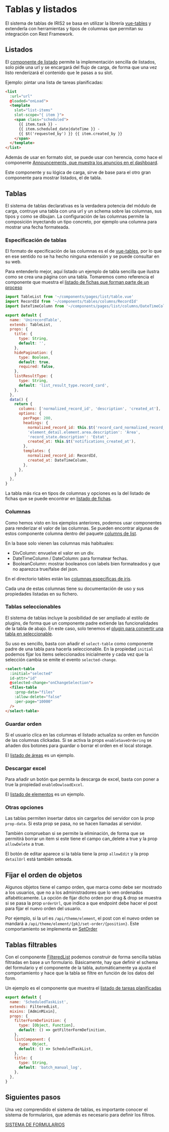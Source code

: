 # Tablas y listados

El sistema de tablas de IRIS2 se basa en utilizar la librería [vue-tables](https://github.com/matfish2/vue-tables-2) y extenderla con herramientas y tipos de columnas que permitan su integración con Rest Framework.

## Listados

El [componente de listado](../../src/components/pages/List.vue) permite la implementación sencilla de listados, solo pide una url y se encargará del flujo de carga, de forma que una vez listo renderizará el contenido que le pasas a su slot.

Ejemplo: pintar una lista de tareas planificadas:

```html
<list 
  :url="url" 
  @loaded="onLoad">
  <template
    slot="list-items"
    slot-scope="{ item }">
    <span class="scheduled">
      {{ item.task }} - 
      {{ item.scheduled_date|dateTime }} -
      {{ $t('requested_by') }} {{ item.created_by }}
    </span>
  </template>
</list>
```

Además de usar en formato slot, se puede usar con herencia, como hace el componente [Announcements, que muestra los anuncios en el dashboard](src/components/iris-pages/admin/Announcements.vue).

Este componente y su lógica de carga, sirve de base para el otro gran componente para mostrar listados, el de tabla.

## Tablas

El sistema de tablas declarativas es la verdadera potencia del módulo de carga, contruye una tabla con una url y un schema sobre las columnas, sus tipos y como se dibujan. La configuración de las columnas permite la composición inyectando un tipo concreto, por ejemplo una columna para mostrar una fecha formateada.

### Especificación de tablas

El formato de epecificación de las columnas es el de [vue-tables](https://github.com/matfish2/vue-tables-2), por lo que en ese sentido no se ha hecho ninguna extensión y se puede consultar en su web.

Para entenderlo mejor, aquí listado un ejemplo de tabla sencilla que ilustra como se crea una página con una tabla. Tomaremos como referencia el componente que muestra el [listado de fichas que forman parte de un proceso](../../src/components/iris-pages/records/UnirecordTable.vue)

```javascript
import TableList from '~/components/pages/list/table.vue'
import RecordId from '~/components/tables/columns/RecordId'
import DateTimeColumn from '~/components/pages/list/columns/DateTimeColumn.vue'

export default {
  name: 'UnirecordTable',
  extends: TableList,
  props: {
    title: {
      type: String,
      default: '',
    },
    hidePagination: {
      type: Boolean,
      default: true,
      required: false,
    },
    listResultType: {
      type: String,
      default: 'list_result_type.record_card',
    },
  },
  data() {
    return {
      columns: ['normalized_record_id', 'description', 'created_at'],
      options: {
        perPage: 200,
        headings: {
          normalized_record_id: this.$t('record_card_normalized_record_id'),
          'element_detail.element.area.description': 'Àrea',
          'record_state.description': 'Estat',
          created_at: this.$t('notifications_created_at'),
        },
        templates: {
          normalized_record_id: RecordId,
          created_at: DateTimeColumn,
        },
      },
    }
  },
}
```

La tabla más rica en tipos de columnas y opciones es la del listado de fichas que se puede encontrar en [listado de fichas](../../src/components/iris-pages/records/RecordCardList.vue).

### Columnas

Como hemos visto en los ejemplos anteriores, podemos usar componentes para renderizar el valor de las columnas. Se pueden encontrar algunas de estos componente columna dentro del paquete [columns de list](../../src/components/pages/list/columns).

En la base solo vienen las columnas más habituales:
- DivColumn: envuelve el valor en un div.
- DateTimeColumn / DateColumn: para formatear fechas.
- BooleanColumn: mostrar booleanos con labels bien formateados y que no aparezca true/false del json.

En el directorio tables están las [columnas especificas de iris](../../src/components/tables).

Cada una de estas columnas tiene su documentación de uso y sus propiedades listadas en su fichero.

### Tablas seleccionables

El sistema de tablas incluye la posibilidad de ser ampliado al estilo de plugins, de forma que un componente padre extiende las funcionalidades de la tabla de abajo. En este caso, solo tenemos el [plugin para convertir una tabla en seleccionable](../../src/components/pages/list/SelectTable.vue).

Su uso es sencillo, basta con añadir el `select-table` como componente padre de una tabla para hacerla seleccionable. En la propiedad `initial` podemos fijar los items seleccionados inicialmente y cada vez que la selección cambia se emite el evento `selected-change`.

```html
<select-table
  :initial="selected"
  id-attr="id"
  @selected-change="onChangeSelection">
  <files-table
    :prop-data="files"
    :allow-delete="false"
    :per-page="10000"
  />
</select-table>
```

### Guardar orden

Si el usuario clica en las columnas el listado actualiza su orden en función de las columnas clickadas. Si se activa la props `enableSaveOrdering` se añaden dos botones para guardar o borrar el orden en el local storage.

El [listado de áreas](../../src/pages/backoffice/admin/records/theme/index.vue) es un ejemplo.

### Descargar excel

Para añadir un botón que permita la descarga de excel, basta con poner a true la propiedad `enableDowloadExcel`.

El [listado de elementos](../../src/pages/backoffice/admin/records/theme/element/index.vue) es un ejemplo.

### Otras opciones

Las tablas permiten insertar datos sin cargarlos del servidor con la prop `prop-data`. Si esta prop se pasa, no se hacen llamadas al servidor.

También comprueban si se permite la eliminación, de forma que se permitirá borrar un item si este tiene el campo can_delete a true y la prop `allowDelete` a true.

El botón de editar aparece si la tabla tiene la prop `allowEdit` y la prop `detailUrl` está también seteada.

## Fijar el orden de objetos

Algunos objetos tiene el campo orden, que marca como debe ser mostrado a los usuarios, que no a los administradores que lo ven ordenados alfabéticamente. La opción de fijar dicho orden por drag & drop se muestra si se pasa la prop `orderUrl`, que indica a que endpoint debe hacer el post para fijar el nuevo orden del usuario.

Por ejemplo, si la url es `/api/theme/element`, el post con el nuevo orden se mandará a `/api/theme/element/{pk}/set-order/{position}`. Este comportamiento se implementa en [SetOrder](../../src/components/pages/list/SetOrder.vue)

## Tablas filtrables

Con el componente [FilteredList](../../src/components/pages/list/FilteredList.vue) podemos construir de forma sencilla tablas filtradas en base a un formulario. Básicamente, hay que definir el schema del formulario y el componente de la tabla, automáticamente ya ajusta el comportamiento y hace que la tabla se filtre en función de los datos del form.

Un ejemplo es el componente que muestra el [listado de tareas planificadas](../../src/pages/backoffice/admin/batch/schedule/index.vue)

```javascript
export default {
  name: 'ScheduledTaskList',
  extends: FilteredList,
  mixins: [AdminMixin],
  props: {
    filterFormDefinition: {
      type: [Object, Function],
      default: () => getFilterFormDefinition,
    },
    listComponent: {
      type: Object,
      default: () => ScheduledTaskList,
    },
    title: {
      type: String,
      default: 'batch_manual_log',
    },
  },
}
```

## Siguientes pasos

Una vez comprendido el sistema de tablas, es importante conocer el sistema de formularios, que además es necesario para definir los filtros.

[SISTEMA DE FORMULARIOS](./forms.md)